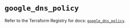 # `google_dns_policy`

Refer to the Terraform Registry for docs: [`google_dns_policy`](https://registry.terraform.io/providers/hashicorp/google/6.36.0/docs/resources/dns_policy).
